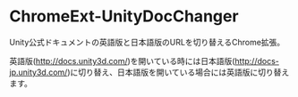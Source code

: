 ChromeExt-UnityDocChanger
=========================
Unity公式ドキュメントの英語版と日本語版のURLを切り替えるChrome拡張。

英語版(http://docs.unity3d.com/)を開いている時には日本語版(http://docs-jp.unity3d.com/)に切り替え、日本語版を開いている場合には英語版に切り替えます。